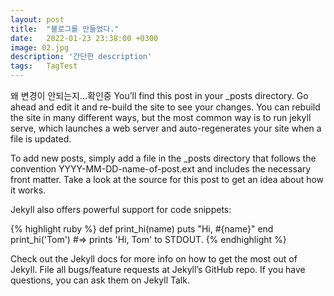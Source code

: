 ```yaml
---
layout: post
title:  "블로그를 만들었다."
date:   2022-01-23 23:38:00 +0300
image: 02.jpg
description: '간단한 description'
tags:   TagTest
---
```

왜 변경이 안되는지...확인중
You’ll find this post in your _posts directory. Go ahead and edit it and re-build the site to see your changes. You can rebuild the site in many different ways, but the most common way is to run jekyll serve, which launches a web server and auto-regenerates your site when a file is updated.

To add new posts, simply add a file in the _posts directory that follows the convention YYYY-MM-DD-name-of-post.ext and includes the necessary front matter. Take a look at the source for this post to get an idea about how it works.

Jekyll also offers powerful support for code snippets:

{% highlight ruby %} def print_hi(name) puts "Hi, #{name}" end print_hi('Tom') #=> prints 'Hi, Tom' to STDOUT. {% endhighlight %}

Check out the Jekyll docs for more info on how to get the most out of Jekyll. File all bugs/feature requests at Jekyll’s GitHub repo. If you have questions, you can ask them on Jekyll Talk.